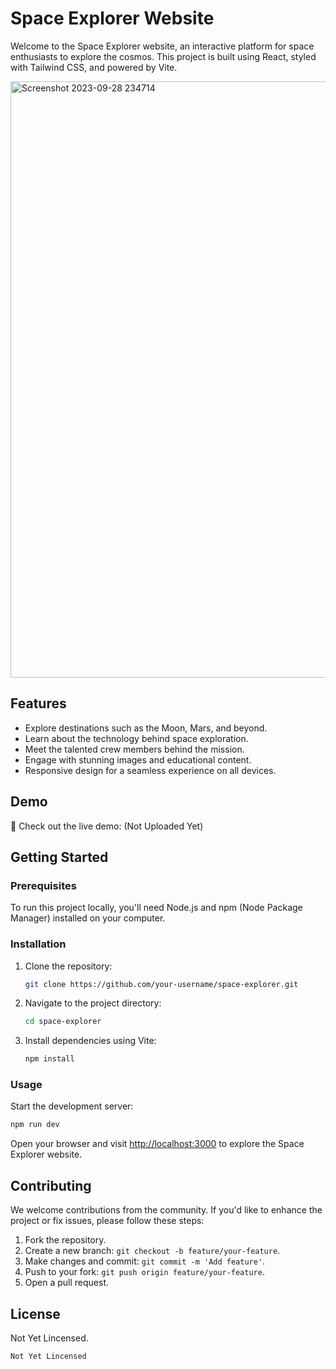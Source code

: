 # Space Explorer Website

Welcome to the Space Explorer website, an interactive platform for space enthusiasts to explore the cosmos. This project is built using React, styled with Tailwind CSS, and powered by Vite.

<img width="954" alt="Screenshot 2023-09-28 234714" src="https://github.com/SAGARSINGH-1/Space_App/assets/81561733/9da2582f-3b63-4355-a56e-104dcc5c4e1a">


## Features

- Explore destinations such as the Moon, Mars, and beyond.
- Learn about the technology behind space exploration.
- Meet the talented crew members behind the mission.
- Engage with stunning images and educational content.
- Responsive design for a seamless experience on all devices.

## Demo

🚀 Check out the live demo: (Not Uploaded Yet)

## Getting Started

### Prerequisites

To run this project locally, you'll need Node.js and npm (Node Package Manager) installed on your computer.

### Installation

1. Clone the repository:

   ```bash
   git clone https://github.com/your-username/space-explorer.git


2. Navigate to the project directory:

   ```bash
   cd space-explorer
   ```

3. Install dependencies using Vite:

   ```bash
   npm install
   ```

### Usage

Start the development server:

```bash
npm run dev
```

Open your browser and visit [http://localhost:3000](http://localhost:3000) to explore the Space Explorer website.

## Contributing

We welcome contributions from the community. If you'd like to enhance the project or fix issues, please follow these steps:

1. Fork the repository.
2. Create a new branch: `git checkout -b feature/your-feature`.
3. Make changes and commit: `git commit -m 'Add feature'`.
4. Push to your fork: `git push origin feature/your-feature`.
5. Open a pull request.

## License

Not Yet Lincensed.
```
Not Yet Lincensed
